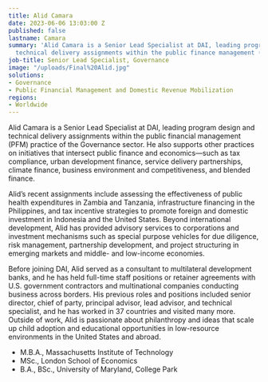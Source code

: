 ```yaml
---
title: Alid Camara
date: 2023-06-06 13:03:00 Z
published: false
lastname: Camara
summary: 'Alid Camara is a Senior Lead Specialist at DAI, leading program design and
  technical delivery assignments within the public finance management (PFM) practice. '
job-title: Senior Lead Specialist, Governance
image: "/uploads/Final%20Alid.jpg"
solutions:
- Governance
- Public Financial Management and Domestic Revenue Mobilization
regions:
- Worldwide
---
```


Alid Camara is a Senior Lead Specialist at DAI, leading program design and technical delivery assignments within the public financial management (PFM) practice of the Governance sector. He also supports other practices on initiatives that intersect public finance and economics—such as tax compliance, urban development finance, service delivery partnerships, climate finance, business environment and competitiveness, and blended finance.

Alid’s recent assignments include assessing the effectiveness of public health expenditures in Zambia and Tanzania, infrastructure financing in the Philippines, and tax incentive strategies to promote foreign and domestic investment in Indonesia and the United States. Beyond international development, Alid has provided advisory services to corporations and investment mechanisms such as special purpose vehicles for due diligence, risk management, partnership development, and project structuring in emerging markets and middle- and low-income economies.

Before joining DAI, Alid served as a consultant to multilateral development banks, and he has held full-time staff positions or retainer agreements with U.S. government contractors and multinational companies conducting business across borders. His previous roles and positions included senior director, chief of party, principal advisor, lead advisor, and technical specialist, and he has worked in 37 countries and visited many more. Outside of work, Alid is passionate about philanthropy and ideas that scale up child adoption and educational opportunities in low-resource environments in the United States and abroad.

* M.B.A., Massachusetts Institute of Technology 
* MSc., London School of Economics 
* B.A., BSc., University of Maryland, College Park